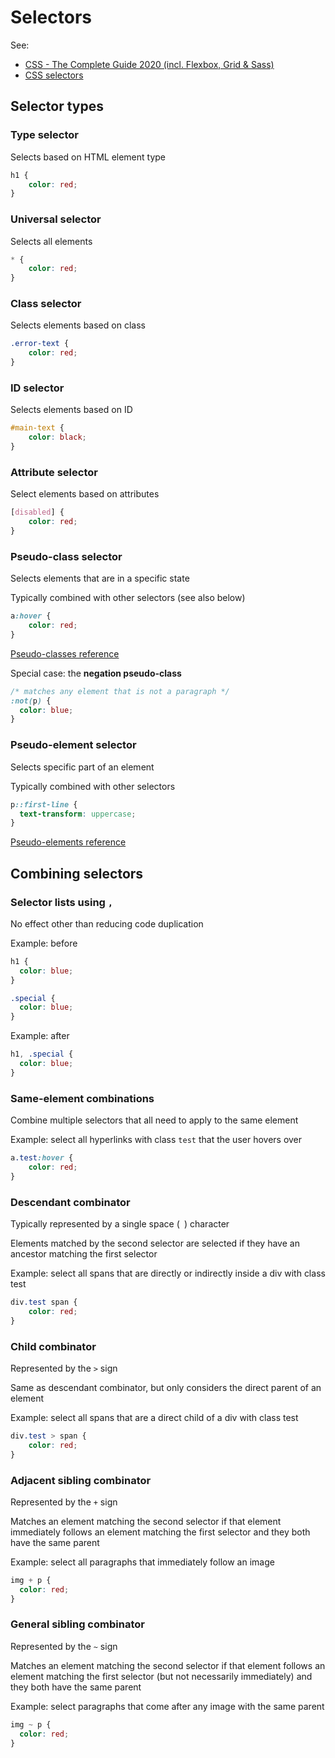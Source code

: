 # Selectors

See:

- [CSS - The Complete Guide 2020 (incl. Flexbox, Grid & Sass)](https://www.udemy.com/course/css-the-complete-guide-incl-flexbox-grid-sass/)
- [CSS selectors](https://developer.mozilla.org/en-US/docs/Learn/CSS/Building_blocks/Selectors)

## Selector types

### Type selector

Selects based on HTML element type

```css
h1 {
    color: red;
}
```

### Universal selector

Selects all elements

```css
* {
    color: red;
}
```

### Class selector

Selects elements based on class

```css
.error-text {
    color: red;
}
```

### ID selector

Selects elements based on ID

```css
#main-text {
    color: black;
}
```

### Attribute selector

Select elements based on attributes

```css
[disabled] {
    color: red;
}
```

### Pseudo-class selector

Selects elements that are in a specific state

Typically combined with other selectors (see also below)

```css
a:hover {
    color: red;
}   
```

[Pseudo-classes reference](https://developer.mozilla.org/en-US/docs/Web/CSS/Pseudo-classes#Index_of_standard_pseudo-classes)

Special case: the **negation pseudo-class**

```css
/* matches any element that is not a paragraph */
:not(p) {
  color: blue;
}
```

### Pseudo-element selector

Selects specific part of an element

Typically combined with other selectors

```css
p::first-line {
  text-transform: uppercase;
}
```

[Pseudo-elements reference](https://developer.mozilla.org/en-US/docs/Web/CSS/Pseudo-elements#Index_of_standard_pseudo-elements)

## Combining selectors

### Selector lists using `,`

No effect other than reducing code duplication

Example: before

```css
h1 { 
  color: blue; 
} 

.special { 
  color: blue; 
} 
```

Example: after

```css
h1, .special { 
  color: blue; 
} 
```

### Same-element combinations

Combine multiple selectors that all need to apply to the same element

Example: select all hyperlinks with class `test` that the user hovers over

```css
a.test:hover {
    color: red;
}
```

### Descendant combinator

Typically represented by a single space (` `) character

Elements matched by the second selector are selected if they have an ancestor matching the first selector

Example: select all spans that are directly or indirectly inside a div with class test

```css
div.test span {
    color: red;
}
```

### Child combinator

Represented by the `>` sign

Same as descendant combinator, but only considers the direct parent of an element

Example: select all spans that are a direct child of a div with class test

```css
div.test > span {
    color: red;
}
```

### Adjacent sibling combinator

Represented by the `+` sign

Matches an element matching the second selector if that element immediately follows an element matching the first selector and they both have the same parent

Example: select all paragraphs that immediately follow an image

```css
img + p {
  color: red;
}
```

### General sibling combinator

Represented by the `~` sign

Matches an element matching the second selector if that element follows an element matching the first selector (but not necessarily immediately) and they both have the same parent

Example: select paragraphs that come after any image with the same parent

```css
img ~ p {
  color: red;
}
```

